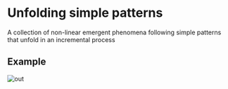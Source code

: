# Unfolding simple patterns

A collection of non-linear emergent phenomena following simple patterns that unfold in an incremental process

## Example
![out](https://github.com/user-attachments/assets/444df17c-e7ea-42cf-b587-3eec2bf73585)
